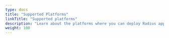 ```yaml
---
type: docs
title: "Supported Platforms"
linkTitle: "Supported platforms"
description: "Learn about the platforms where you can deploy Radius apps to"
weight: 100
---
```

